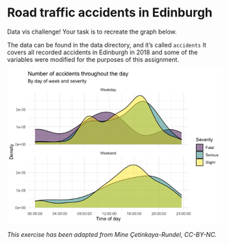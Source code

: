 # Road traffic accidents in Edinburgh

Data vis challenge! Your task is to recreate the graph below.

The data can be found in the data directory, and it’s called `accidents` It covers all recorded accidents in Edinburgh in 2018 and some of the variables were modified for the purposes of this assignment. 

![Road traffic accidents in Edinburgh](./edi-accidents-1.png "Road traffic accidents in Edinburgh")

<cite>
    This exercise has been adapted from Mine Çetinkaya-Rundel, CC-BY-NC.
</cite>


